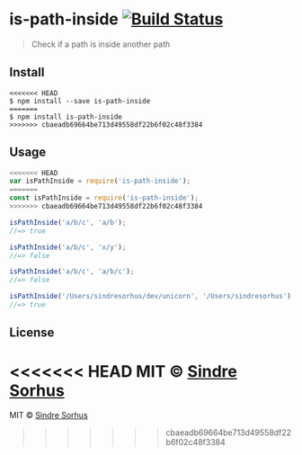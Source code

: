 # is-path-inside [![Build Status](https://travis-ci.org/sindresorhus/is-path-inside.svg?branch=master)](https://travis-ci.org/sindresorhus/is-path-inside)

> Check if a path is inside another path


## Install

```
<<<<<<< HEAD
$ npm install --save is-path-inside
=======
$ npm install is-path-inside
>>>>>>> cbaeadb69664be713d49558df22b6f02c48f3384
```


## Usage

```js
<<<<<<< HEAD
var isPathInside = require('is-path-inside');
=======
const isPathInside = require('is-path-inside');
>>>>>>> cbaeadb69664be713d49558df22b6f02c48f3384

isPathInside('a/b/c', 'a/b');
//=> true

isPathInside('a/b/c', 'x/y');
//=> false

isPathInside('a/b/c', 'a/b/c');
//=> false

isPathInside('/Users/sindresorhus/dev/unicorn', '/Users/sindresorhus');
//=> true
```


## License

<<<<<<< HEAD
MIT © [Sindre Sorhus](http://sindresorhus.com)
=======
MIT © [Sindre Sorhus](https://sindresorhus.com)
>>>>>>> cbaeadb69664be713d49558df22b6f02c48f3384
